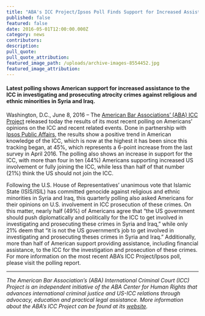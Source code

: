 ```yaml
---
title: "ABA's ICC Project/Ipsos Poll Finds Support for Increased Assistance to the ICC"
published: false
featured: false
date: 2016-05-01T12:00:00.000Z
category: news
contributors:
description:
pull_quote:
pull_quote_attribution:
featured_image_path: /uploads/archive-images-8554452.jpg
featured_image_attribution:
---
```



#### Latest polling shows American support for increased assistance to the ICC in investigating and prosecuting atrocity crimes against religious and ethnic minorities in Syria and Iraq.

Washington, D.C., June 8, 2016 – The [American Bar Associations’ (ABA) ICC Project](http://www.aba-icc.org/) released today the results of its most recent polling on Americans’ opinions on the ICC and recent related events. Done in partnership with [Ipsos Public Affairs](http://www.ipsos-na.com/research/public-affairs/), the results show a positive trend in American knowledge of the ICC, which is now at the highest it has been since this tracking began, at 45%, which represents a 6-point increase from the last survey in April 2016. The polling also shows an increase in support for the ICC, with more than four in ten (44%) Americans supporting increased US involvement or fully joining the ICC, while less than half of that number (21%) think the US should not join the ICC.

Following the U.S. House of Representatives’ unanimous vote that Islamic State (ISIS/ISIL) has committed genocide against religious and ethnic minorities in Syria and Iraq, this quarterly polling also asked Americans for their opinions on U.S. involvement in ICC prosecution of these crimes. On this matter, nearly half (49%) of Americans agree that “the US government should push diplomatically and politically for the ICC to get involved in investigating and prosecuting these crimes in Syria and Iraq,” while only 21% deem that “it is not the US government’s job to get involved in investigating and prosecuting theses crimes in Syria and Iraq.” Additionally, more than half of American support providing assistance, including financial assistance, to the ICC for the investigation and prosecution of these crimes. For more information on the most recent ABA’s ICC Project/Ipsos poll, please visit the polling report.

<div align="center"><hr align="center" size="2" width="100%" /></div>

*The American Bar Association’s (ABA) International Criminal Court (ICC) Project is an independent initiative of the ABA Center for Human Rights that advances international criminal justice and US-ICC relations through advocacy, education and practical legal assistance. More information about the ABA’s ICC Project can be found at its [website](http://www.aba-icc.org/).*